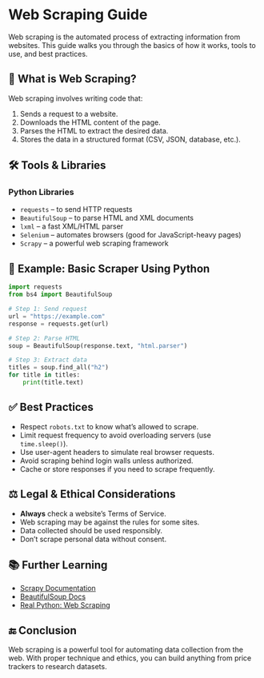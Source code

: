 # Web Scraping Guide

Web scraping is the automated process of extracting information from websites. This guide walks you through the basics of how it works, tools to use, and best practices.

## 🧠 What is Web Scraping?

Web scraping involves writing code that:

1. Sends a request to a website.
2. Downloads the HTML content of the page.
3. Parses the HTML to extract the desired data.
4. Stores the data in a structured format (CSV, JSON, database, etc.).

## 🛠️ Tools & Libraries

### Python Libraries

- `requests` – to send HTTP requests
- `BeautifulSoup` – to parse HTML and XML documents
- `lxml` – a fast XML/HTML parser
- `Selenium` – automates browsers (good for JavaScript-heavy pages)
- `Scrapy` – a powerful web scraping framework

## 🧪 Example: Basic Scraper Using Python

```python
import requests
from bs4 import BeautifulSoup

# Step 1: Send request
url = "https://example.com"
response = requests.get(url)

# Step 2: Parse HTML
soup = BeautifulSoup(response.text, "html.parser")

# Step 3: Extract data
titles = soup.find_all("h2")
for title in titles:
    print(title.text)
```

## ✅ Best Practices

- Respect `robots.txt` to know what’s allowed to scrape.
- Limit request frequency to avoid overloading servers (use `time.sleep()`).
- Use user-agent headers to simulate real browser requests.
- Avoid scraping behind login walls unless authorized.
- Cache or store responses if you need to scrape frequently.

## ⚖️ Legal & Ethical Considerations

- **Always** check a website’s Terms of Service.
- Web scraping may be against the rules for some sites.
- Data collected should be used responsibly.
- Don’t scrape personal data without consent.

## 📚 Further Learning

- [Scrapy Documentation](https://docs.scrapy.org/en/latest/)
- [BeautifulSoup Docs](https://www.crummy.com/software/BeautifulSoup/bs4/doc/)
- [Real Python: Web Scraping](https://realpython.com/beautiful-soup-web-scraper-python/)

## 🔚 Conclusion

Web scraping is a powerful tool for automating data collection from the web. With proper technique and ethics, you can build anything from price trackers to research datasets.
